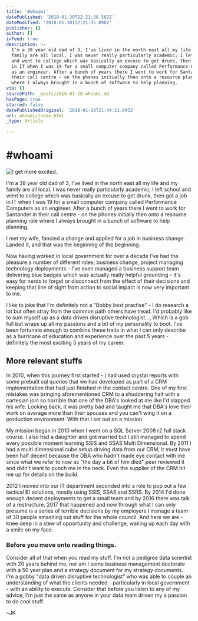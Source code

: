 ```yaml
---
title: '#whoami'
datePublished: '2018-01-30T22:21:36.562Z'
dateModified: '2018-01-30T22:21:35.898Z'
publisher: {}
author: []
inFeed: true
description: >-
  I'm a 38 year old dad of 3, I've lived in the north east all my life and my
  family are all local. I was never really particularly academic; I left school
  and went to college which was basically an excuse to get drunk, then got a job
  in IT when I was 19 for a small computer company called Performance Computers
  as an engineer. After a bunch of years there I went to work for Santander in
  their call centre - on the phones initially then onto a resource planning role
  where I always brought in a bunch of software to help planning.
via: {}
sourcePath: _posts/2018-01-28-whoami.md
hasPage: true
starred: false
datePublishedOriginal: '2018-01-28T21:44:21.045Z'
url: whoami/index.html
_type: Article

---
```

# \#whoami
![I get more excited.](https://the-grid-user-content.s3-us-west-2.amazonaws.com/25097048-53a9-4cdf-a8e9-c4fb8e54a212.jpg)

I'm a 38 year old dad of 3, I've lived in the north east all my life and my family are all local. I was never really particularly academic; I left school and went to college which was basically an excuse to get drunk, then got a job in IT when I was 19 for a small computer company called Performance Computers as an engineer. After a bunch of years there I went to work for Santander in their call centre - on the phones initially then onto a resource planning role where I always brought in a bunch of software to help planning.

I met my wife, fancied a change and applied for a job in business change. Landed it, and that was the beginning of the beginning.

Now having worked in local government for over a decade I've had the pleasure a number of different roles; business change, project managing technology deployments - I've even managed a business support team delivering blue badges which was actually really helpful grounding - it's easy for nerds to forget or disconnect from the effect of their decisions and keeping that line of sight from action to social impact is now very important to me.

I like to joke that I'm definitely not a "Bobby best practise" - I do research a lot but often stray from the common path others have tread. I'd probably like to sum myself up as a data driven disruptive technologist..., Which is a gob full but wraps up all my passions and a bit of my personality to boot. I've been fortunate enough to combine these traits in what I can only describe as a hurricane of education and experience over the past 5 years - definitely the most exciting 5 years of my career. 

## More relevant stuffs

In 2010, when this journey first started - I had used crystal reports with some prebuilt sql queries that we had developed as part of a CRM implementation that had just finished in the contact centre. One of my first mistakes was bringing aforementioned CRM to a shuddering halt with a cartesian join so horrible that one of the DBA's looked at me like I'd slapped his wife. Looking back, it was pretty bad and taught me that DBA's love their work on average more than their spouses and you can't wing it on a production environment. With that I set out on a mission.

My mission began in 2010 when I went on a SQL Server 2008 r2 full stack course. I also had a daughter and got married but I still managed to spend every possible moment learning SSIS and SSAS Multi Dimensional. By 2011 I had a multi dimensional cube setup driving data from our CRM; it must have been half decent because the DBA who hadn't made eye contact with me since what we refer to now as "the day a bit of him died" peer reviewed it and didn't want to punch me in the neck. Even the supplier of the CRM hit me up for details on the build.

2012 I moved into our IT department seconded into a role to pop out a few tactical BI solutions, mostly using SSIS, SSAS and SSRS. By 2014 I'd done enough decent deployments to get a small team and by 2016 there was talk of a restructure. 2017 that happened and now through what I can only presume is a series of terrible decisions by my employers I manage a team of 30 people smashing out stuff for the whole council. And here we are - knee deep in a stew of opportunity and challenge, waking up each day with a smile on my face.

### Before you move onto reading things.

Consider all of that when you read my stuff. I'm not a pedigree data scientist with 20 years behind me, nor am I some business management doctorate with a 50 year plan and a strategy document for my strategy documents. I'm a gobby "data driven disruptive technologist" who was able to couple an understanding of what the clients needed - particularly in local government - with an ability to execute. Consider that before you listen to any of my advice, I'm just the same as anyone in your data team driven my a passion to do cool stuff.

~JK